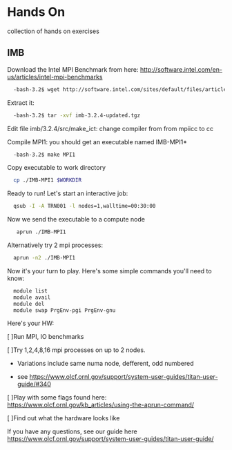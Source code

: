 Hands On 
========

collection of hands on exercises

IMB
---
Download the Intel MPI Benchmark from here: http://software.intel.com/en-us/articles/intel-mpi-benchmarks
```bash
  -bash-3.2$ wget http://software.intel.com/sites/default/files/article/157859/imb-3.2.4-updated.tgz
```
Extract it:
```bash
  -bash-3.2$ tar -xvf imb-3.2.4-updated.tgz
```

Edit file imb/3.2.4/src/make_ict: change compiler from from mpiicc to cc

Compile MPI1: you should get an executable named IMB-MPI1*
```bash
  -bash-3.2$ make MPI1
```

Copy executable to work directory
```bash
  cp ./IMB-MPI1 $WORKDIR
```

Ready to run!
Let's start an interactive job:
```bash
  qsub -I -A TRN001 -l nodes=1,walltime=00:30:00
```
Now we send the executable to a compute node
```bash
   aprun ./IMB-MPI1
```

Alternatively try 2 mpi processes: 
```bash
  aprun -n2 ./IMB-MPI1
```

Now it's your turn to play. Here's some simple commands you'll need to know:
```bash
  module list
  module avail
  module del
  module swap PrgEnv-pgi PrgEnv-gnu  
```

Here's your HW:

[ ]Run MPI, IO benchmarks

[ ]Try 1,2,4,8,16 mpi processes on up to 2 nodes.

* Variations include same numa node, defferent, odd numbered

* see https://www.olcf.ornl.gov/support/system-user-guides/titan-user-guide/#340

[ ]Play with some flags found here: https://www.olcf.ornl.gov/kb_articles/using-the-aprun-command/

[ ]Find out what the hardware looks like

If you have any questions, see our guide here https://www.olcf.ornl.gov/support/system-user-guides/titan-user-guide/



